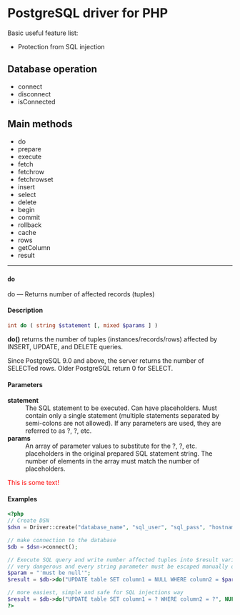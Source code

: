 # PostgreSQL driver for PHP

Basic useful feature list:

* Protection from SQL injection

## Database operation

* connect
* disconnect
* isConnected

## Main methods

* do
* prepare
* execute
* fetch
* fetchrow
* fetchrowset
* insert
* select
* delete
* begin
* commit
* rollback
* cache
* rows
* getColumn
* result

* * *
### **`do`**
do — Returns number of affected records (tuples)

#### Description

```php
int do ( string $statement [, mixed $params ] )
```

**do()** returns the number of tuples (instances/records/rows) affected by INSERT, UPDATE, and DELETE queries.

Since PostgreSQL 9.0 and above, the server returns the number of SELECTed rows. Older PostgreSQL return 0 for SELECT.

#### Parameters
<dl>
  <dt><b>statement</b></dt>
  <dd>The SQL statement to be executed. Can have placeholders. Must contain only a single statement (multiple statements separated by semi-colons are not allowed). If any parameters are used, they are referred to as ?, ?, etc.</dd>

<dt><b>params</b></dt>
  <dd>An array of parameter values to substitute for the ?, ?, etc. placeholders in the original prepared SQL statement string. The number of elements in the array must match the number of placeholders.</dd>
</dl>

<font color="red">This is some text!</font>
#### Examples

```php
<?php
// Create DSN 
$dsn = Driver::create("database_name", "sql_user", "sql_pass", "hostname.com", 5432);

// make connection to the database
$db = $dsn->connect();

// Execute SQL query and write number affected tuples into $result variable
// very dangerous and every string parameter must be escaped manually or with $db->quote('must be null');
$param = "'must be null'";
$result = $db->do("UPDATE table SET column1 = NULL WHERE column2 = $param");

// more easiest, simple and safe for SQL injections way
$result = $db->do("UPDATE table SET column1 = ? WHERE column2 = ?", NULL, 'must be null');
?>
```
